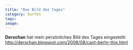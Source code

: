 ```yaml
---
title: "Das Bild des Tages"
category: Surfen
tags: 
image: 
---
```


**Derschan** hat mein persönliches Bild des Tages eingestellt:  
<http://derschan.blogspot.com/2008/08/cant-berhr-this.html>